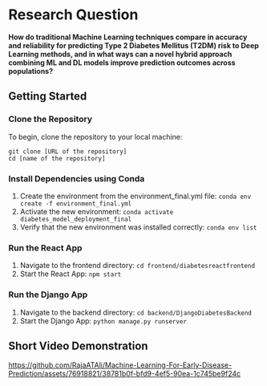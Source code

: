 # Research Question
**How do traditional Machine Learning techniques compare in accuracy and reliability for predicting Type 2 Diabetes Mellitus (T2DM) risk to Deep Learning methods, and in what ways can a novel hybrid approach combining ML and DL models improve prediction outcomes across populations?**


## Getting Started

### Clone the Repository

To begin, clone the repository to your local machine:

```
git clone [URL of the repository]
cd [name of the repository]
```

### Install Dependencies using Conda
1. Create the environment from the environment_final.yml file:
`conda env create -f environment_final.yml`
2. Activate the new environment: 
`conda activate diabetes_model_deployment_final`
3. Verify that the new environment was installed correctly:
`conda env list`

### Run the React App
1. Navigate to the frontend directory:
`cd frontend/diabetesreactfrontend`
2. Start the React App:
`npm start`

### Run the Django App
1. Navigate to the backend directory:
`cd backend/DjangoDiabetesBackend`
2. Start the Django App:
`python manage.py runserver`

## Short Video Demonstration
https://github.com/RajaATAli/Machine-Learning-For-Early-Disease-Prediction/assets/76918821/38781b0f-bfd9-4ef5-90ea-1c745be9f24c


